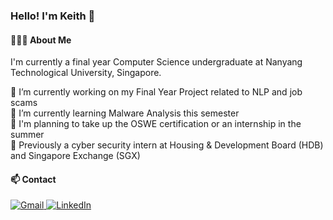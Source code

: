 ### Hello! I'm Keith 👋    

#### 🙎🏻‍♂️ About Me
I'm currently a final year Computer Science undergraduate at Nanyang Technological University,  Singapore. 

🔭 I’m currently working on my Final Year Project related to NLP and job scams  
🌱 I’m currently learning Malware Analysis this semester  
📅 I'm planning to take up the OSWE certification or an internship in the summer  
💼 Previously a cyber security intern at Housing & Development Board (HDB) and Singapore Exchange (SGX)  

#### 📫 Contact
<a href="mailto:keithsimks@gmail.com">
  <img src="https://img.shields.io/badge/Gmail-D14836?style=for-the-badge&logo=gmail&logoColor=white" alt="Gmail">
</a>
<a href="https://www.linkedin.com/in/keithsimks/" target="_blank">
  <img src="https://img.shields.io/badge/linkedin-%230077B5.svg?style=for-the-badge&logo=linkedin&logoColor=white" alt="LinkedIn">
</a>
